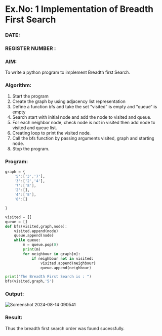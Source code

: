 # Ex.No: 1  Implementation of Breadth First Search 
### DATE:                                                                            
### REGISTER NUMBER : 
### AIM: 
To write a python program to implement Breadth first Search. 
### Algorithm:
1. Start the program
2. Create the graph by using adjacency list representation
3. Define a function bfs and take the set “visited” is empty and “queue” is empty
4. Search start with initial node and add the node to visited and queue.
5. For each neighbor node, check node is not in visited then add node to visited and queue list.
6.  Creating loop to print the visited node.
7.   Call the bfs function by passing arguments visited, graph and starting node.
8.   Stop the program.
### Program:
```python
graph = {
    '5':['3','7'],
    '3':['2','4'],
    '7':['8'],
    '2':[],
    '4':['8'],
    '8':[]

}

visited = []
queue = []
def bfs(visited,graph,node):
    visited.append(node)
    queue.append(node)
    while queue:
        m = queue.pop(0)
        print(m)
        for neighbour in graph[m]:
            if neighbour not in visited:
                visited.append(neighbour)
                queue.append(neighbour)

print("The Breadth First Search is : ")
bfs(visited,graph,'5')
```
### Output:
![Screenshot 2024-08-14 090541](https://github.com/user-attachments/assets/16dc2a52-0aa9-4f36-a819-af5a12a44ea7)


### Result:
Thus the breadth first search order was found sucessfully.
